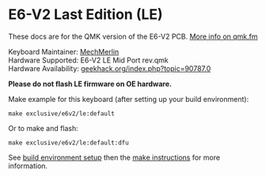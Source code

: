 # E6-V2 Last Edition (LE)

These docs are for the QMK version of the E6-V2 PCB. [More info on qmk.fm](http://qmk.fm/)

Keyboard Maintainer: [MechMerlin](https://github.com/mechmerlin)  
Hardware Supported: E6-V2 LE Mid Port rev.qmk  
Hardware Availability: [geekhack.org/index.php?topic=90787.0](https://geekhack.org/index.php?topic=90787.0)  

**Please do not flash LE firmware on OE hardware.** 

Make example for this keyboard (after setting up your build environment):

    make exclusive/e6v2/le:default

Or to make and flash:

    make exclusive/e6v2/le:default:dfu

See [build environment setup](https://docs.qmk.fm/#/getting_started_build_tools) then the [make instructions](https://docs.qmk.fm/#/getting_started_make_guide) for more information.
